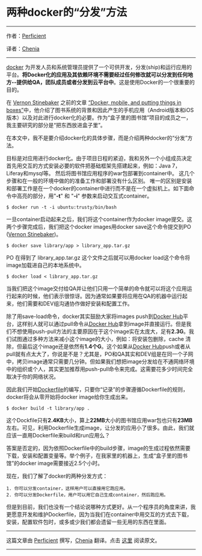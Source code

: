 # 两种docker的“分发”方法

***
作者：[Perficient](http://blogs.perficient.com/multi-shoring/blog/2014/07/22/two-shipping-ways-of-using-docker/) 

译者：[Chenia](http://weibo.com/u/1716255775)
***

[docker](http://www.docker.com) 为开发人员和系统管理员提供了一个可供开发，分发(ship)和运行应用的平台。**将Docker化的应用及其依赖环境不需要经过任何修改就可以分发到任何地方--提供给QA，团队成员或者分发到云平台中**。这是使用Docker的一个很重要的目的。

在 [Vernon Stinebaker](https://blogs.perficient.com/multi-shoring/blog/author/vstinebaker/) 之前的文章 [“Docker, mobile, and putting things in boxes”](http://blogs.perficient.com/multi-shoring/blog/2014/07/03/docker-mobile-and-putting-things-in-boxes/)中，他介绍了图书系统的背景和因此产生的手机应用（Android版本和iOS 版本）以及对此进行docker化的必要。作为“盒子里的图书馆”项目的成员之一，我主要研究的部分是“把东西放进盒子里”。 

在本文中，我不是要介绍docker化的具体步骤，而是介绍两种docker的“分发”方法。

目标是对应用进行docker化。由于项目日程的紧迫，我和另外一个小组成员决定首先用交互的方式安装必要的软件把基础框架先搭建起来，例如：Java 7，Liferay和mysql等。 然后将图书馆应用程序的war包部署到container中。 这几个步骤和在一般的环境中做的的准备工作和部署没有什么区别。 唯一的区别是安装和部署工作是在一个docker的container中进行而不是在一个虚拟机上。如下面命令中高亮的部分，用"**-t**"  和 "**-i**" 参数来启动交互式container。

```
$ docker run -t -i ubuntu:trusty/bin/bash
```

一旦container启动起来之后，我们将这个container作为docker image提交。这两个步骤完成后，我们把这个docker images用docker save这个命令提交到PO ([Vernon Stinebaker](https://blogs.perficient.com/multi-shoring/blog/author/vstinebaker/))。

```
$ docker save library/app > library_app.tar.gz
```

PO 在得到了 library_app.tar.gz 这个文件之后就可以用docker load这个命令将image加载进自己的本地系统中。

```
$ docker load < library_app.tar.gz
```

当我们把这个image交付给QA并让他们只用一个简单的命令就可以将这个应用运行起来的时候，他们表示很惊讶。因为通常如果要将应用在QA的机器中运行起来，他们需要和DEV组沟通协作做好安装和配置工作。

除了用save-load命令，docker其实鼓励大家将images push到[Docker Hub](https://hub.docker.com)平台，这样别人就可以通过pull命令从[Docker Hub](https://hub.docker.com)拿到image并直接运行。但是我们不想使用push-pull方法的主要原因在于这个image实在太庞大，足有**2.3G**。我们试图通过多种方法来减小这个image的大小，例如：将安装包删除，cache 清除，但最后这个image还是依然有**1.4个G**。这个如果从[Docker Hub](https://hub.docker.com)push或者从pull就有点太大了，你说是不是？尤其是，PO和QA其实和DEV组是在同一个子网中，拷贝image通常只需要几分钟。但如果我们想把image分发给在不通网络环境中的组织或个人，其实更加推荐用push-pull命令来完成。这需要花多少时间完全取决于你的网络状况。

因此我们开始[Dockerfile](https://docs.docker.com/reference/builder)的编写，只要你“记录”的步骤遵循Dockerfile的规则，docker将会从零开始将docker image给你生成出来。

```
$ docker build -t library/app .
```

这个Dockfile只有**2.4KB**大小，算上**22MB**大小的图书馆应用war包也只有**23MB**左右。可见，利用Dockerfile生成image，让分发的应用小了很多。由此，我们就应该一直用Dockerfile来build和run应用么？

答案是否定的，因为依照Dockerfile中的build步骤，image的生成过程依然需要下载，安装和配置变量等。举个例子，在我家里的机器上，生成“盒子里的图书馆”的docker image需要接近2.5个小时。

现在，我们了解了docker的两种分发方式：

	1. 你可以分发container，这样用户可以直接用它跑应用。
	2. 你可以分发Dockerfile，用户可以用它自己生成container，然后跑应用。

但是到目前，我们也没有一个结论说哪种方式更好。从一个程序员的角度来讲，我更愿意开发和维护Dockerfile，因为当我们在container中用交互的方式去下载，安装，配置软件包时，或多或少我们都会遗留一些无用的东西在里面。

***
这篇文章由 [Perficient](http://blogs.perficient.com/multi-shoring/blog/2014/07/22/two-shipping-ways-of-using-docker/) 撰写，[Chenia](http://weibo.com/u/1716255775) 翻译。点击 [这里](http://blogs.perficient.com/multi-shoring/blog/2014/07/22/two-shipping-ways-of-using-docker/) 阅读原文。
***